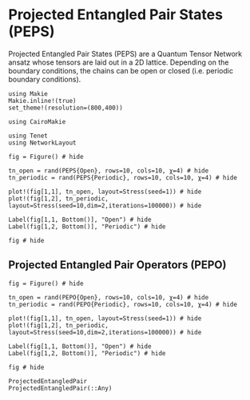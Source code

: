 # Projected Entangled Pair States (PEPS)

Projected Entangled Pair States (PEPS) are a Quantum Tensor Network ansatz whose tensors are laid out in a 2D lattice. Depending on the boundary conditions, the chains can be open or closed (i.e. periodic boundary conditions).

```@setup viz
using Makie
Makie.inline!(true)
set_theme!(resolution=(800,400))

using CairoMakie

using Tenet
using NetworkLayout
```

```@example viz
fig = Figure() # hide

tn_open = rand(PEPS{Open}, rows=10, cols=10, χ=4) # hide
tn_periodic = rand(PEPS{Periodic}, rows=10, cols=10, χ=4) # hide

plot!(fig[1,1], tn_open, layout=Stress(seed=1)) # hide
plot!(fig[1,2], tn_periodic, layout=Stress(seed=10,dim=2,iterations=100000)) # hide

Label(fig[1,1, Bottom()], "Open") # hide
Label(fig[1,2, Bottom()], "Periodic") # hide

fig # hide
```

## Projected Entangled Pair Operators (PEPO)

```@example viz
fig = Figure() # hide

tn_open = rand(PEPO{Open}, rows=10, cols=10, χ=4) # hide
tn_periodic = rand(PEPO{Periodic}, rows=10, cols=10, χ=4) # hide

plot!(fig[1,1], tn_open, layout=Stress(seed=1)) # hide
plot!(fig[1,2], tn_periodic, layout=Stress(seed=10,dim=2,iterations=100000)) # hide

Label(fig[1,1, Bottom()], "Open") # hide
Label(fig[1,2, Bottom()], "Periodic") # hide

fig # hide
```

```@docs
ProjectedEntangledPair
ProjectedEntangledPair(::Any)
```
